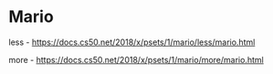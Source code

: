 # Mario

less - https://docs.cs50.net/2018/x/psets/1/mario/less/mario.html

more - https://docs.cs50.net/2018/x/psets/1/mario/more/mario.html
